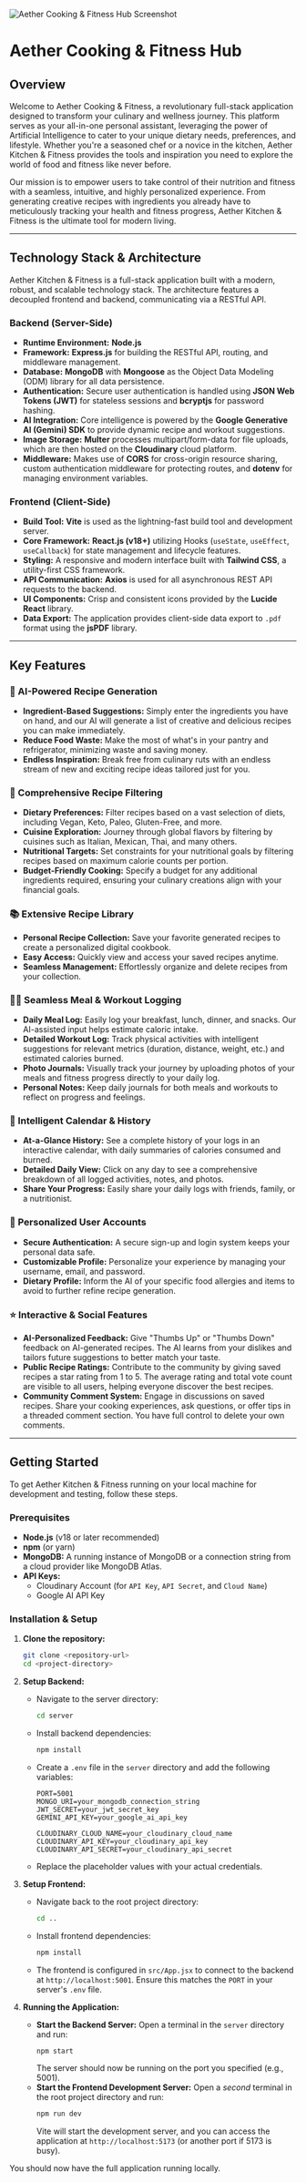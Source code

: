![Aether Cooking & Fitness Hub Screenshot](https://placehold.co/1200x600/1a1a1a/ffffff?text=Aether+Cooking+%26+Fitness+Hub)

# Aether Cooking & Fitness Hub

## Overview

Welcome to Aether Cooking & Fitness, a revolutionary full-stack application designed to transform your culinary and wellness journey. This platform serves as your all-in-one personal assistant, leveraging the power of Artificial Intelligence to cater to your unique dietary needs, preferences, and lifestyle. Whether you're a seasoned chef or a novice in the kitchen, Aether Kitchen & Fitness provides the tools and inspiration you need to explore the world of food and fitness like never before.

Our mission is to empower users to take control of their nutrition and fitness with a seamless, intuitive, and highly personalized experience. From generating creative recipes with ingredients you already have to meticulously tracking your health and fitness progress, Aether Kitchen & Fitness is the ultimate tool for modern living.

---

## Technology Stack & Architecture

Aether Kitchen & Fitness is a full-stack application built with a modern, robust, and scalable technology stack. The architecture features a decoupled frontend and backend, communicating via a RESTful API.

### Backend (Server-Side)

* **Runtime Environment:** **Node.js**
* **Framework:** **Express.js** for building the RESTful API, routing, and middleware management.
* **Database:** **MongoDB** with **Mongoose** as the Object Data Modeling (ODM) library for all data persistence.
* **Authentication:** Secure user authentication is handled using **JSON Web Tokens (JWT)** for stateless sessions and **bcryptjs** for password hashing.
* **AI Integration:** Core intelligence is powered by the **Google Generative AI (Gemini) SDK** to provide dynamic recipe and workout suggestions.
* **Image Storage:** **Multer** processes multipart/form-data for file uploads, which are then hosted on the **Cloudinary** cloud platform.
* **Middleware:** Makes use of **CORS** for cross-origin resource sharing, custom authentication middleware for protecting routes, and **dotenv** for managing environment variables.

### Frontend (Client-Side)

* **Build Tool:** **Vite** is used as the lightning-fast build tool and development server.
* **Core Framework:** **React.js (v18+)** utilizing Hooks (`useState`, `useEffect`, `useCallback`) for state management and lifecycle features.
* **Styling:** A responsive and modern interface built with **Tailwind CSS**, a utility-first CSS framework.
* **API Communication:** **Axios** is used for all asynchronous REST API requests to the backend.
* **UI Components:** Crisp and consistent icons provided by the **Lucide React** library.
* **Data Export:** The application provides client-side data export to `.pdf` format using the **jsPDF** library.

---

## Key Features

### 🤖 AI-Powered Recipe Generation

* **Ingredient-Based Suggestions:** Simply enter the ingredients you have on hand, and our AI will generate a list of creative and delicious recipes you can make immediately.
* **Reduce Food Waste:** Make the most of what's in your pantry and refrigerator, minimizing waste and saving money.
* **Endless Inspiration:** Break free from culinary ruts with an endless stream of new and exciting recipe ideas tailored just for you.

### 🍔 Comprehensive Recipe Filtering

* **Dietary Preferences:** Filter recipes based on a vast selection of diets, including Vegan, Keto, Paleo, Gluten-Free, and more.
* **Cuisine Exploration:** Journey through global flavors by filtering by cuisines such as Italian, Mexican, Thai, and many others.
* **Nutritional Targets:** Set constraints for your nutritional goals by filtering recipes based on maximum calorie counts per portion.
* **Budget-Friendly Cooking:** Specify a budget for any additional ingredients required, ensuring your culinary creations align with your financial goals.

### 📚 Extensive Recipe Library

* **Personal Recipe Collection:** Save your favorite generated recipes to create a personalized digital cookbook.
* **Easy Access:** Quickly view and access your saved recipes anytime.
* **Seamless Management:** Effortlessly organize and delete recipes from your collection.

### 🏃‍♂️ Seamless Meal & Workout Logging

* **Daily Meal Log:** Easily log your breakfast, lunch, dinner, and snacks. Our AI-assisted input helps estimate caloric intake.
* **Detailed Workout Log:** Track physical activities with intelligent suggestions for relevant metrics (duration, distance, weight, etc.) and estimated calories burned.
* **Photo Journals:** Visually track your journey by uploading photos of your meals and fitness progress directly to your daily log.
* **Personal Notes:** Keep daily journals for both meals and workouts to reflect on progress and feelings.

### 📅 Intelligent Calendar & History

* **At-a-Glance History:** See a complete history of your logs in an interactive calendar, with daily summaries of calories consumed and burned.
* **Detailed Daily View:** Click on any day to see a comprehensive breakdown of all logged activities, notes, and photos.
* **Share Your Progress:** Easily share your daily logs with friends, family, or a nutritionist.

### 👤 Personalized User Accounts

* **Secure Authentication:** A secure sign-up and login system keeps your personal data safe.
* **Customizable Profile:** Personalize your experience by managing your username, email, and password.
* **Dietary Profile:** Inform the AI of your specific food allergies and items to avoid to further refine recipe generation.

### ⭐ Interactive & Social Features

* **AI-Personalized Feedback:** Give "Thumbs Up" or "Thumbs Down" feedback on AI-generated recipes. The AI learns from your dislikes and tailors future suggestions to better match your taste.
* **Public Recipe Ratings:** Contribute to the community by giving saved recipes a star rating from 1 to 5. The average rating and total vote count are visible to all users, helping everyone discover the best recipes.
* **Community Comment System:** Engage in discussions on saved recipes. Share your cooking experiences, ask questions, or offer tips in a threaded comment section. You have full control to delete your own comments.

---

## Getting Started

To get Aether Kitchen & Fitness running on your local machine for development and testing, follow these steps.

### Prerequisites

* **Node.js** (v18 or later recommended)
* **npm** (or yarn)
* **MongoDB:** A running instance of MongoDB or a connection string from a cloud provider like MongoDB Atlas.
* **API Keys:**
    * Cloudinary Account (for `API Key`, `API Secret`, and `Cloud Name`)
    * Google AI API Key

### Installation & Setup

1.  **Clone the repository:**
    ```sh
    git clone <repository-url>
    cd <project-directory>
    ```

2.  **Setup Backend:**
    * Navigate to the server directory:
        ```sh
        cd server
        ```
    * Install backend dependencies:
        ```sh
        npm install
        ```
    * Create a `.env` file in the `server` directory and add the following variables:
        ```env
        PORT=5001
        MONGO_URI=your_mongodb_connection_string
        JWT_SECRET=your_jwt_secret_key
        GEMINI_API_KEY=your_google_ai_api_key

        CLOUDINARY_CLOUD_NAME=your_cloudinary_cloud_name
        CLOUDINARY_API_KEY=your_cloudinary_api_key
        CLOUDINARY_API_SECRET=your_cloudinary_api_secret
        ```
    * Replace the placeholder values with your actual credentials.

3.  **Setup Frontend:**
    * Navigate back to the root project directory:
        ```sh
        cd ..
        ```
    * Install frontend dependencies:
        ```sh
        npm install
        ```
    * The frontend is configured in `src/App.jsx` to connect to the backend at `http://localhost:5001`. Ensure this matches the `PORT` in your server's `.env` file.

4.  **Running the Application:**
    * **Start the Backend Server:** Open a terminal in the `server` directory and run:
        ```sh
        npm start
        ```
        The server should now be running on the port you specified (e.g., 5001).
    * **Start the Frontend Development Server:** Open a *second* terminal in the root project directory and run:
        ```sh
        npm run dev
        ```
        Vite will start the development server, and you can access the application at `http://localhost:5173` (or another port if 5173 is busy).

You should now have the full application running locally.

